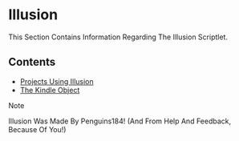 # Illusion

This Section Contains Information Regarding The Illusion Scriptlet.

## Contents

- [Projects Using Illusion](/Illusion/Projects-Using-Illusion.md)
- [The Kindle Object](/Illusion/Scriptlets-And-Explanations.md)

> [!NOTE]  
> Illusion Was Made By Penguins184! (And From Help And Feedback, Because Of You!)